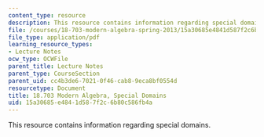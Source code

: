 ```yaml
---
content_type: resource
description: This resource contains information regarding special domains.
file: /courses/18-703-modern-algebra-spring-2013/15a30685e4841d587f2c6b80c586fb4a_MIT18_703S13_pra_l_19.pdf
file_type: application/pdf
learning_resource_types:
- Lecture Notes
ocw_type: OCWFile
parent_title: Lecture Notes
parent_type: CourseSection
parent_uid: cc4b3de6-7021-0f46-cab8-9eca8bf0554d
resourcetype: Document
title: 18.703 Modern Algebra, Special Domains
uid: 15a30685-e484-1d58-7f2c-6b80c586fb4a
---
```

This resource contains information regarding special domains.

